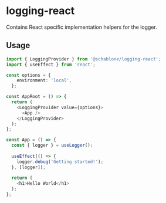 # logging-react

Contains React specific implementation helpers for the logger.

## Usage

```typescript jsx
import { LoggingProvider } from '@schablone/logging-react';
import { useEffect } from 'react';

const options = {
    environment: 'local',
  };

const AppRoot = () => {
  return (
    <LoggingProvider value={options}>
      <App />
    </LoggingProvider>
  );
};

const App = () => {
  const { logger } = useLogger();
  
  useEffect(() => {
    logger.debug('Getting started!');
  }, [logger]);
  
  return (
    <h1>Hello World</h1>
  );
};
```
